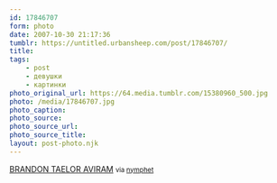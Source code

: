 ```yaml
---
id: 17846707
form: photo
date: 2007-10-30 21:17:36
tumblr: https://untitled.urbansheep.com/post/17846707/
title:
tags:
    - post
    - девушки
    - картинки
photo_original_url: https://64.media.tumblr.com/15380960_500.jpg
photo: /media/17846707.jpg
photo_caption: 
photo_source:
photo_source_url:
photo_source_title:
layout: post-photo.njk
---
```


<p><a href="http://flickr.com/photos/brandon_taelor_aviram">BRANDON TAELOR AVIRAM</a> <small>via <a href="http://nymphet.tumblr.com/post/17784810">nymphet</a></small></p>
